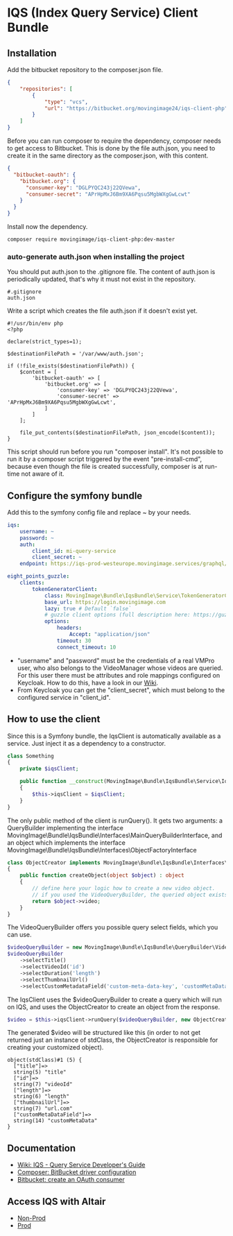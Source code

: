 # IQS (Index Query Service) Client Bundle

## Installation

Add the bitbucket repository to the composer.json file.
```json
{
    "repositories": [
        {
            "type": "vcs",
            "url": "https://bitbucket.org/movingimage24/iqs-client-php"
        }
    ]
}
```

Before you can run composer to require the dependency, composer needs to get access to Bitbucket.
This is done by the file auth.json, you need to create it in the same directory as the composer.json, with this content.
```json
{
  "bitbucket-oauth": {
    "bitbucket.org": {
      "consumer-key": "DGLPYQC243j22QVewa",
      "consumer-secret": "APrHpMxJ6Bm9XA6Pqsu5MgbWXgGwLcwt"
    }
  }
}
```
Install now the dependency.
```
composer require movingimage/iqs-client-php:dev-master
```
### auto-generate auth.json when installing the project
You should put auth.json to the .gitignore file.
The content of auth.json is periodically updated, that's why it must not exist in the repository.
```gitignore
#.gitignore
auth.json
```

Write a script which creates the file auth.json if it doesn't exist yet.
```
#!/usr/bin/env php
<?php

declare(strict_types=1);

$destinationFilePath = '/var/www/auth.json';

if (!file_exists($destinationFilePath)) {
    $content = [
        'bitbucket-oauth' => [
            'bitbucket.org' => [
                'consumer-key' => 'DGLPYQC243j22QVewa',
                'consumer-secret' => 'APrHpMxJ6Bm9XA6Pqsu5MgbWXgGwLcwt',
            ]
        ]
    ];

    file_put_contents($destinationFilePath, json_encode($content));
}
```
This script should run before you run "composer install". 
It's not possible to run it by a composer script triggered by the event "pre-install-cmd", because even though the file is created successfully, composer is at run-time not aware of it. 

## Configure the symfony bundle

Add this to the symfony config file and replace ~ by your needs.
```yaml
iqs:
    username: ~
    password: ~
    auth:
        client_id: mi-query-service
        client_secret: ~
    endpoint: https://iqs-prod-westeurope.movingimage.services/graphql/v1

eight_points_guzzle:
    clients:
        tokenGeneratorClient:
            class: MovingImage\Bundle\IqsBundle\Service\TokenGeneratorClient
            base_url: https://login.movingimage.com
            lazy: true # Default `false`
            # guzzle client options (full description here: https://guzzle.readthedocs.org/en/latest/request-options.html)
            options:
                headers:
                    Accept: "application/json"
                timeout: 30
                connect_timeout: 10

```
* "username" and "password" must be the credentials of a real VMPro user, who also belongs to the VideoManager whose videos are queried. For this user there must be attributes and role mappings configured on Keycloak. How to do this, have a look in our [Wiki](https://wiki.mi24.tv/pages/viewpage.action?spaceKey=it&title=IQS+-+Query+Service+Developer%27s+Guide). 
* From Keycloak you can get the "client_secret", which must belong to the configured service in "client_id". 

## How to use the client
Since this is a Symfony bundle, the IqsClient is automatically available as a service. Just inject it as a dependency to a constructor.
```php
class Something 
{
    private $iqsClient;

    public function __construct(MovingImage\Bundle\IqsBundle\Service\IqsClient $iqsClient)
    {
        $this->iqsClient = $iqsClient;
    }
}
```

The only public method of the client is runQuery(). 
It gets two arguments: a QueryBuilder implementing the interface MovingImage\Bundle\IqsBundle\Interfaces\MainQueryBuilderInterface,
and an object which implements the interface MovingImage\Bundle\IqsBundle\Interfaces\ObjectFactoryInterface
```php
class ObjectCreator implements MovingImage\Bundle\IqsBundle\Interfaces\ObjectFactoryInterface
{
    public function createObject(object $object) : object
    {
        // define here your logic how to create a new video object.
        // if you used the VideoQueryBuilder, the queried object exists in $object->video
        return $object->video;
    }
}
```
The VideoQueryBuilder offers you possible query select fields, which you can use. 
```php
$videoQueryBuilder = new MovingImage\Bundle\IqsBundle\QueryBuilder\Video\VideoQueryBuilder($videoId, $videoManagerId);
$videoQueryBuilder
    ->selectTitle()
    ->selectVideoId('id')
    ->selectDuration('length')
    ->selectThumbnailUrl()
    ->selectCustomMetadataField('custom-meta-data-key', 'customMetaDataField');
```
The IqsClient uses the $videoQueryBuilder to create a query which will run on IQS, and uses the ObjectCreator to create 
an object from the response.
```php
$video = $this->iqsClient->runQuery($videoQueryBuilder, new ObjectCreator());
```
The generated $video will be structured like this (in order to not get returned just an instance of stdClass, 
the ObjectCreator is responsible for creating your customized object). 
```
object(stdClass)#1 (5) {
  ["title"]=>
  string(5) "title"
  ["id"]=>
  string(7) "videoId"
  ["length"]=>
  string(6) "length"
  ["thumbnailUrl"]=>
  string(7) "url.com"
  ["customMetaDataField"]=>
  string(14) "customMetaData"
}

```

## Documentation
* [Wiki: IQS - Query Service Developer's Guide](https://wiki.mi24.tv/pages/viewpage.action?spaceKey=it&title=IQS+-+Query+Service+Developer%27s+Guide)
* [Composer: BitBucket driver configuration](https://getcomposer.org/doc/05-repositories.md#bitbucket-driver-configuration)
* [Bitbucket: create an OAuth consumer](https://confluence.atlassian.com/bitbucket/oauth-on-bitbucket-cloud-238027431.html)

## Access IQS with Altair
* [Non-Prod](https://iqs-qa-westeurope.movingimage.services/)
* [Prod](https://iqs-prod-westeurope.movingimage.services/)
